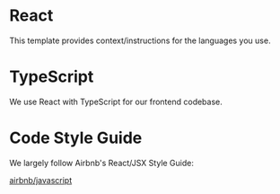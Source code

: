 # React  

This template provides context/instructions for the languages you use.

# TypeScript

We use React with TypeScript for our frontend codebase. 

# Code Style Guide

We largely follow Airbnb's React/JSX Style Guide:

[airbnb/javascript](https://github.com/airbnb/javascript/tree/master/react)